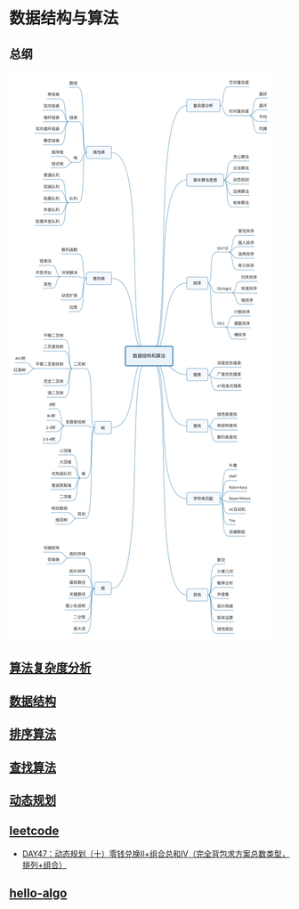 # 数据结构与算法

## 总纲
![数据结构与算法](https://github.com/gongluck/images/blob/main/data_structure_and_algorithm/data_structure_and_algorithm.png)
## [算法复杂度分析](./1.complexity_analysis.md)
## [数据结构](./2.data_structure.md)
## [排序算法](./3.sort.md)
## [查找算法](./4.search.md)
## [动态规划](./5.dp.md)
## [leetcode](../leetcode)
  - [DAY47：动态规划（十）零钱兑换Ⅱ+组合总和Ⅳ（完全背包求方案总数类型，排列+组合）](https://blog.csdn.net/CFY1226/article/details/131731198)
## [hello-algo](https://github.com/krahets/hello-algo)